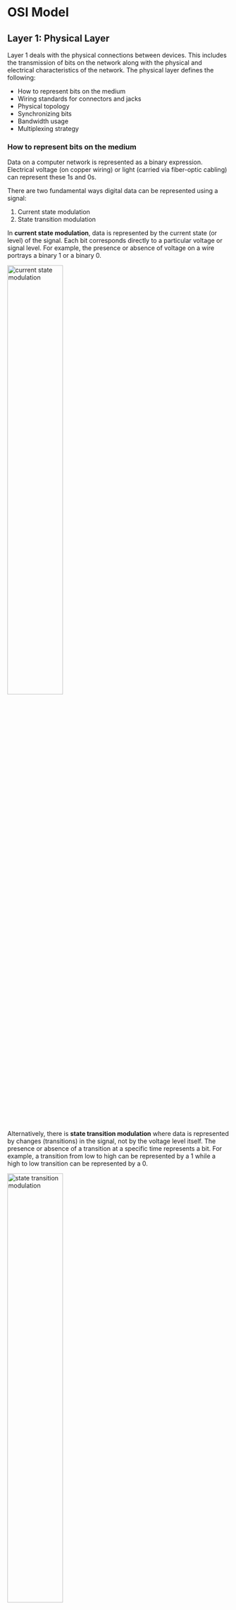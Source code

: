 
# OSI Model
## Layer 1: Physical Layer
Layer 1 deals with the physical connections between devices. This includes the transmission of bits on the network along with the physical and electrical characteristics of the network. The physical layer defines the following: 

* How to represent bits on the medium
* Wiring standards for connectors and jacks
* Physical topology
* Synchronizing bits
* Bandwidth usage
* Multiplexing strategy
  
### How to represent bits on the medium
Data on a computer network is represented as a binary expression. Electrical voltage (on copper wiring) or light (carried via fiber-optic cabling) can represent these 1s and 0s. 

There are two fundamental ways digital data can be represented using a signal:
1. Current state modulation
2. State transition modulation

In **current state modulation**, data is represented by the current state (or level) of the signal. Each bit corresponds directly to a particular voltage or signal level. For example, the presence or absence of voltage on a wire portrays a binary 1 or a binary 0.

<img src="images/csm.png" alt="current state modulation" width="50%"/>  

Alternatively, there is **state transition modulation** where data is represented by changes (transitions) in the signal, not by the voltage level itself. The presence or absence of a transition at a specific time represents a bit. For example, a transition from low to high can be represented by a 1 while a high to low transition can be represented by a 0. 

<img src="images/stm.png" alt="state transition modulation" width="50%"/>

### Synchronizing bits
For two networked devices to successfully communicate at the physical layer, they must agree on when one bit stops and another bit starts. Specifically, the devices need a method to
synchronize the bits. Two basic approaches to bit synchronization are asynchronous and synchronous synchronization: 
* **Asynchronous**: With this approach, a sender states that it is about to start transmitting by sending a start bit to the receiver. When the receiver sees this, it starts its own internal clock to measure the next bits. After the sender transmits its data, it sends a stop bit to say that it has finished its transmission. 
* **Synchronous**: This approach synchronizes the internal clocks of the sender and the receiver to ensure that they agree on when bits begin and end. A common approach to make this synchronization happen is to use an external clock (for example, a clock provided by a service provider). The sender and receiver then reference this external clock.

### Bandwidth usage
The two fundamental approaches to bandwidth usage on a network are broadband and baseband: 
* **Broadband**: Broadband technologies divide the bandwidth available on a medium (for example, copper or fiber-optic cabling) into different channels. A sender can then transmit different communication streams over the various channels. For example, consider frequency-division multiplexing (FDM) used by a cable modem. Specifically, a cable modem uses certain ranges of frequencies on the cable coming into your home from the local cable company to carry incoming data, another range of frequencies for outgoing data, and several other frequency ranges for various TV stations. 
* **Baseband**: Baseband technologies use all the available frequencies on a medium to send data. Ethernet is an example of a networking technology that uses baseband.

### Multiplexing strategy
Multiplexing allows multiple communications sessions to share the same physical medium. Cable TV for example, allows you to receive multiple channels over a single physical medium (ie. a coaxial cable plugged into the back of your television). Here are some of the most common approaches to multiplexing: 
* **Time-division multiplexing (TDM)**: TDM supports different communication sessions (for example, different telephone conversations in a telephony network) on the same physical medium by causing the sessions to take turns. For a brief period, defined as a time slot, data from the first session is sent, followed by data from the second session. This continues until all sessions have had a turn, and the process repeats. 
* **Statistical time-division multiplexing (StatTDM)**: A downside to TDM is that each communication session receives its own time slot, even if one of the sessions does not have any data to send at the moment. To make more efficient use of available bandwidth, StatTDM dynamically assigns time slots to communications sessions on an as-needed basis.
* **Frequency-division multiplexing (FDM)**: FDM divides a medium’s frequency range into channels, and different communication sessions send their data over different channels. As previously described, this approach to bandwidth usage is called broadband.
* **Orthogonal frequency-division multiplexing (OFDM)**: OFDM encodes digital data onto multiple carrier frequencies. OFDM is very popular today and is used in wideband digital communication. This makes OFDM useful in applications such as digital television and audio broadcasting, DSL Internet access, wireless networks, powerline networks, and 4G/5G mobile communications. 
* **Orthogonal frequency-division multiple access (OFDMA)**: OFDMA is a multiuser version of the popular OFDM digital modulation scheme. It divides a wireless channel into subchannels to allow simultaneous data transmission from multiple users, enhancing network efficiency and reducing latency. Examples of devices defined by physical layer standards include legacy hubs, wireless access points, and network cabling.


## Layer 2: The Data Link Layer
The data link layer is concerned with the following:
* Packaging data into frames and transmitting those frames on the network
* Ensuring that frames do not exceed the maximum transmission unit (MTU) of the physical media
* Performing error detection/correction
* Uniquely finding network devices with addresses 
* Handling flow control

In fact, the data link layer is distinct from the other layers in that it has two sublayers: MAC and LLC
### MAC
Characteristics of the Media Access Control (MAC) sublayer of the data link layer include the following:
* **Physical addressing**: A common example of a Layer 2 address is a MAC address, which is a 48-bit address assigned to a device’s network interface card (NIC). The first 24 bits of the 48-bit address are the vendor code. The last 24 bits of a MAC address are assigned by the manufacturer, and they act as a serial number for the device. No two MAC addresses in the world should have the same value.
* **Logical topology**: Layer 2 devices view a network as a logical (as opposed to physical) topology.
* **Method of transmitting on the media**: With several devices connected to a network, there needs to be some strategy for deciding when a device sends on the media. Otherwise, multiple devices might send at the same time and interfere with one another’s transmissions.

### Logical Link Control
Characteristics of the Logical Link Control (LLC) sublayer of the data link layer include the following:
* **Connection services**: When a device on a network receives a message from another device on the network, that recipient device can give feedback to the sender in the form of an acknowledgment message. The two main functions provided by these acknowledgment messages are as follows: 
  * **Flow control**: Limits the amount of data a sender can send at one time; this prevents the sender from overwhelming the receiver with too much information.
  * **Error control**: Allows the recipient of data to let the sender know whether the expected data frame was not received or whether it was received but is corrupted. The recipient figures out whether the data frame is corrupt by mathematically calculating a checksum of the data received. If the calculated checksum does not match the checksum received with the data frame, the recipient of the data draws the conclusion that the data frame is corrupted and can then notify the sender via an acknowledgment message.
  
* **Synchronizing transmissions**: Senders and receivers of data frames need to coordinate when a data frame is being transmitted and should be received. The three methods of performing this synchronization are detailed here: 
  * **Isochronous**: With isochronous transmission, network devices look to a common device in the network as a clock source, which creates fixed-length time slots. Network devices can determine how much free space, if any, is available within a time slot and then insert data into an available time slot. A time slot can accommodate more than one data frame. Isochronous transmission does not need to provide clocking at the beginning of a data string (as does synchronous transmission) or for every data frame (as does asynchronous transmission). As a result, isochronous transmission uses little overhead compared to asynchronous or synchronous transmission methods. 
  
  * **Asynchronous**: With asynchronous transmission, network devices reference their own internal clocks, and network devices do not need to synchronize their clocks. Instead, the sender places a start bit at the beginning of each data frame and a stop bit at the end of each data frame. These start and stop bits tell the receiver when to monitor the medium for the presence of bits. An additional bit, called the parity bit, might also be added to the end of each byte in a frame to detect an error in the frame.

  * **Synchronous**: With synchronous transmission, two network devices that want to communicate between themselves must agree on a clocking method to show the beginning and ending of data frames. One approach to providing this clocking is to use a separate communications channel over which a clock signal is sent. Another approach relies on specific bit combinations or control characters to indicate the beginning of a frame or a byte of data. Like asynchronous transmissions, synchronous transmissions can perform error detection. However, rather than using parity bits, synchronous communication runs a mathematical algorithm on the data to create a cyclic redundancy check (CRC). If the sender and the receiver calculate the same CRC value for the same chunk of data, the receiver can conclude that the data was not corrupted during transmission
  
## Layer 3: The Network Layer
* The network layer is primarily concerned with forwarding data based on logical addresses
* Although many network administrators think of routing and IP addressing when they hear about the network layer, this layer is actually responsible for a variety of tasks: 
  
  * **Logical addressing**:
    * Whereas the data link layer uses physical addresses to make forwarding decisions, the network layer uses logical addressing to make forwarding decisions
    * The most widely deployed routed protocol is Internet Protocol (IP)
  * **Switching**:
    * Engineers often associate the term switching with Layer 2 technologies; however, the concept of switching also exists at Layer 3
    * Switching, at its essence, is making decisions about how data should be forwarded
    * At Layer 3, three common switching techniques exist: 
      * **Packet switching**:
        * With packet switching, a data stream is divided into packets
        * Each packet has a Layer 3 header that includes source and destination Layer 3 addresses 
        * Another term for packet switching is routing
      * **Circuit switching**: 
        * Circuit switching dynamically brings up a dedicated communication link between two parties for those parties to communicate
        * As a simple example of circuit switching, think of making a phone call from your home to a business. In fact, let’s go “old school” and pretend you have a traditional landline servicing your phone, the telephone company’s switching equipment interconnects your home phone with the phone system of the business you are calling. This interconnection (that is, circuit) exists only for the duration of the phone call 
      * **Message switching**: 
        * Unlike packet switching and circuit switching technologies, message switching is usually not well suited for real-time applications because of the delay involved
        * Specifically, with message switching, a data stream is divided into messages
        * Each message is tagged with a destination address, and the messages travel from one network device to another network device on the way to their destination
        * Because these devices might briefly store the messages before forwarding them, a network using message switching is sometimes called a store-and-forward network
        * Metaphorically, you could visualize message switching like routing an email message, where the email message might be briefly stored on an email server before being forwarded to the recipient
  * **Route discovery and selection**:
    * Because Layer 3 devices make forwarding decisions based on logical network addresses, a Layer 3 device might need to know how to reach various network addresses
    * For example, a common Layer 3 device is a router. A router can maintain a routing table indicating how to forward a packet based on the packet’s destination network address
    * A router can have its routing table populated via manual configuration (that is, by entering static routes), via a dynamic routing protocol (for example, OSPF or EIGRP), or simply by being directly connected to certain networks
  * **Connection services**:
    * Just as the data link layer offers connection services for flow control and error control, connection services also exist at the network layer
    * Connection services at the network layer can improve the communication reliability if the data link’s LLC sublayer is not performing connection services
    * The following functions are performed by connection services at the network layer: 
      * **Flow control**: 
        * Helps prevent a sender from sending data more rapidly than the receiver is capable of receiving
      * **Packet reordering**: 
        * Allows packets to be placed in the proper sequence as they are sent to the receiver
        * This might be necessary because some networks support load balancing, where multiple links are used to send packets between two devices
        * Because multiple links exist, packets might arrive out of order
 
 ## Layer 4: The Transport Layer
 * The transport layer acts as a dividing line between the upper layers and lower layers of the OSI model
 * Specifically, messages are taken from upper layers (Layers 5–7) and are encapsulated into segments for transmission to the lower layers (Layers 1–3)
 * Similarly, data streams coming from lower layers are decapsulated and sent to Layer 5 (the session layer), or some other upper layer, depending on the protocol
 * Two common transport layer protocols are TCP and UDP: 
   * **Transmission Control Protocol (TCP)**:
     * TCP is a connection-oriented transport protocol
     * Connection-oriented transport protocols offer reliable transport, in that if a segment is dropped, the sender can detect the drop and retransmit the dropped segment
     * Specifically, a receiver acknowledges segments that it receives
     * Based on those acknowledgments, a sender can decide which segments were successfully received and which segments need to be transmitted again
   * **User Datagram Protocol (UDP)**:
     * UDP is a connectionless transport protocol
     * Connectionless transport protocols offer unreliable transport, in that if a segment is dropped, the sender is unaware of the drop, and no retransmission occurs
 * Two common flow control approaches at Layer 4 are windowing and buffering: 
    * **Windowing**:
      * TCP communication uses windowing, in that one or more segments are sent at one time, and a receiver can attest to the receipt of all the segments in a window with a single acknowledgment
      * In some cases, as illustrated in Figure 1-11, TCP uses a sliding window, where the window size begins with one segment
      * If there is a successful acknowledgment of that one segment (that is, the receiver sends an acknowledgment asking for the next segment), the window size doubles to two segments 
      * Upon successful receipt of those two segments, the next window holds four segments
      * This exponential increase in window size continues until the receiver does not acknowledge successful receipt of all segments within a certain amount of time—known as the round-trip time (RTT), which is sometimes called real transfer time—or until a configured maximum window size is reached

      <img src="images/window.png" alt="state transition modulation" width="30%"/>

    * **Buffering**:
      * With buffering, a device (for example, a router) uses a chunk of memory (sometimes called a buffer or a queue) to store segments if bandwidth is not available to send those segments
      * A queue has finite capacity, however, and can overflow (that is, drop segments) in the event of sustained network congestion








